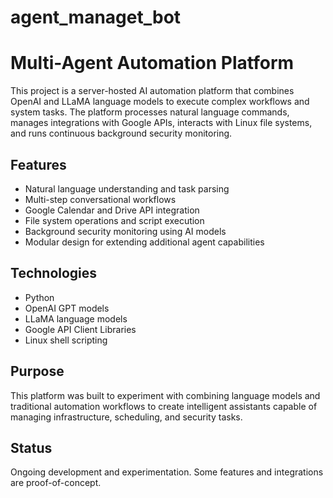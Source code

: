 # agent_managet_bot
# Multi-Agent Automation Platform

This project is a server-hosted AI automation platform that combines OpenAI and LLaMA language models to execute complex workflows and system tasks. The platform processes natural language commands, manages integrations with Google APIs, interacts with Linux file systems, and runs continuous background security monitoring.

## Features

- Natural language understanding and task parsing
- Multi-step conversational workflows
- Google Calendar and Drive API integration
- File system operations and script execution
- Background security monitoring using AI models
- Modular design for extending additional agent capabilities

## Technologies

- Python
- OpenAI GPT models
- LLaMA language models
- Google API Client Libraries
- Linux shell scripting

## Purpose

This platform was built to experiment with combining language models and traditional automation workflows to create intelligent assistants capable of managing infrastructure, scheduling, and security tasks.

## Status

Ongoing development and experimentation. Some features and integrations are proof-of-concept.
